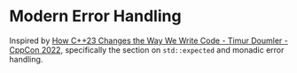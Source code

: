 # Modern Error Handling

Inspired by [How C++23 Changes the Way We Write Code - Timur Doumler - CppCon 2022](https://youtu.be/eD-ceG-oByA?t=2222), specifically the section on `std::expected` and monadic error handling.